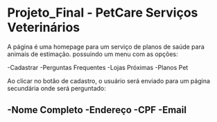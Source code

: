 # Projeto_Final - PetCare Serviços Veterinários

A página é uma homepage para um serviço de planos de saúde para animais de estimação.
possuindo um menu com as opções:

-Cadastrar
-Perguntas Frequentes
-Lojas Próximas
-Planos Pet

Ao clicar no botão de cadastro, o usuário será enviado para um página secundária onde será perguntado:

-Nome Completo
-Endereço
-CPF
-Email
-
